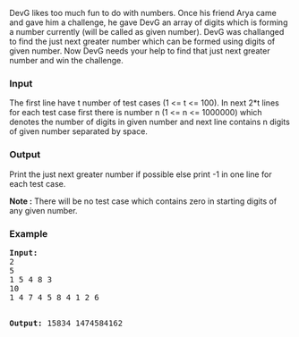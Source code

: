 <p>
DevG likes too much fun to do with numbers. 
Once his friend Arya came and gave him a challenge, 
he gave DevG an array of digits which is forming a number currently (will be called as given number). 
DevG was challanged to find the just next greater number which can be formed using digits of given number. 
Now DevG needs your help to find that just next greater number and win the challenge.</p>

<h3>Input</h3>
<p>The first line have t number of test cases (1 &lt;= t &lt;= 100). 
In next 2*t lines for each test case first there is number n (1 &lt;= n &lt;= 1000000) 
which denotes the number of digits in given number and 
next line contains n digits of given number separated by space.</p>

<h3>Output</h3>
<p>Print the just next greater number if possible else print -1 in one line for each test case.</p>

<p><strong>Note :</strong>&nbsp;There will be no test case which contains zero in starting digits of any given number.</p>

<h3>Example</h3>
<pre><strong>Input:</strong>
2
5
1 5 4 8 3
10
1 4 7 4 5 8 4 1 2 6

<strong>Output:</strong>
15834
1474584162</pre>